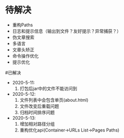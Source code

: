 # 待解决
- 重构Paths
- 日志和提示信息（输出到文件？友好提示？异常捕获？）
- 伪文章搜索
- 多语言
- 文章头矫正
- 命令操作优化
- 提示优化


#已解决
- 2020-5-11:
    1. 打包后jar中的文件不能访问到
- 2020-5-12:
    1. 文件列表中会包含单页(about.html)
    2. 文件改变后重载问题
    3. 归档时间排序问题
- 2020-5-13:
    1. 增加相对路径分组
    2. 重构优化api(Container->URLs List<Page>->Pages Paths)
    